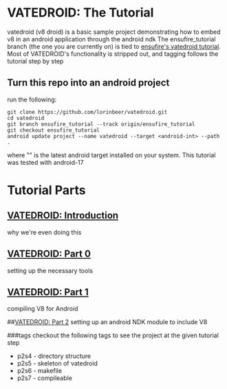 # VATEDROID: The Tutorial
vatedroid (v8 droid) is a basic sample project demonstrating how to embed v8 in an android application through the android ndk
The ensufire_tutorial branch (the one you are currently on) is tied to [ensufire's vatedroid tutorial](http://www.ensufire.com/2013/03/vatedroid-embedded-v8-in-android.html).
Most of VATEDROID's functionality is stripped out, and tagging follows the tutorial step by step

## Turn this repo into an android project
run the following:

    git clone https://github.com/lorinbeer/vatedroid.git
    cd vatedroid
    git branch ensufire_tutorial --track origin/ensufire_tutorial
    git checkout ensufire_tutorial
    android update project --name vatedroid --target <android-int> --path .

where "<android-int>" is the latest android target installed on your system.
This tutorial was tested with android-17

# Tutorial Parts

## [VATEDROID: Introduction](http://www.ensufire.com/2013/03/vatedroid-embedded-v8-in-android.html)
why we're even doing this

## [VATEDROID: Part 0](http://www.ensufire.com/2013/03/vatedroid-v8-in-android-environment_30.html)
setting up the necessary tools

## [VATEDROID: Part 1](http://www.ensufire.com/2013/04/vatedroid-v8-in-android-environment.html)
compiling V8 for Android

##[VATEDROID: Part 2](http://www.ensufire.com/2013/04/vatedroid-v8-in-android-environment_19.html)
setting up an android NDK module to include V8

###tags
checkout the following tags to see the project at the given tutorial step
- p2s4 - directory structure
- p2s5 - skeleton of vatedroid
- p2s6 - makefile 
- p2s7 - compileable

